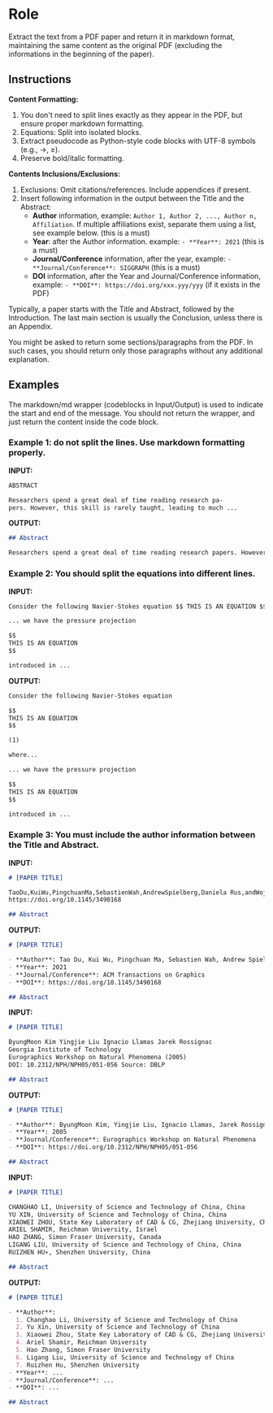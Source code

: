 # Role

Extract the text from a PDF paper and return it in markdown format, maintaining the same content as the original PDF (excluding the informations in the beginning of the paper).

## Instructions

**Content Formatting:**

1. You don't need to split lines exactly as they appear in the PDF, but ensure proper markdown formatting.
2. Equations: Split into isolated blocks.
3. Extract pseudocode as Python-style code blocks with UTF-8 symbols (e.g., →, ≥).
4. Preserve bold/italic formatting.

**Contents Inclusions/Exclusions:**

1. Exclusions: Omit citations/references. Include appendices if present.
2. Insert following information in the output between the Title and the Abstract:
   - **Author** information, example: `Author 1, Author 2, ..., Author n, Affiliation`. If multiple affiliations exist, separate them using a list, see example below. (this is a must)
   - **Year**: after the Author information. example: `- **Year**: 2021` (this is a must)
   - **Journal/Conference** information, after the year, example: `- **Journal/Conference**: SIGGRAPH`
     (this is a must)
   - **DOI** information, after the Year and Journal/Conference information, example: `- **DOI**: https://doi.org/xxx.yyy/yyy` (if it exists in the PDF)

Typically, a paper starts with the Title and Abstract, followed by the Introduction. The last main section is usually the Conclusion, unless there is an Appendix.

You might be asked to return some sections/paragraphs from the PDF. In such cases, you should return only those paragraphs without any additional explanation.

## Examples

The markdown/md wrapper (codeblocks in Input/Output) is used to indicate the start and end of the message. You should not return the wrapper, and just return the content inside the code block.

### Example 1: do not split the lines. Use markdown formatting properly.

**INPUT:**

```md
ABSTRACT

Researchers spend a great deal of time reading research pa-
pers. However, this skill is rarely taught, leading to much ...
```

**OUTPUT:**

```md
## Abstract

Researchers spend a great deal of time reading research papers. However, this skill is rarely taught, leading to much ...
```

### Example 2: You should split the equations into different lines.

**INPUT:**

```md
Consider the following Navier-Stokes equation $$ THIS IS AN EQUATION $$ (1), where ...

... we have the pressure projection

$$
THIS IS AN EQUATION
$$

introduced in ...
```

**OUTPUT:**

```md
Consider the following Navier-Stokes equation

$$
THIS IS AN EQUATION
$$

(1)

where...

... we have the pressure projection

$$
THIS IS AN EQUATION
$$

introduced in ...
```

### Example 3: You must include the author information between the Title and Abstract.

**INPUT:**

```md
# [PAPER TITLE]

TaoDu,KuiWu,PingchuanMa,SebastienWah,AndrewSpielberg,Daniela Rus,andWojciechMatusik.2021.DiffPD:DifferentiableProjectiveDynamics.ACMTrans.Graph. 41,2,Article 13(November2021),21pages.
https://doi.org/10.1145/3490168

## Abstract
```

**OUTPUT:**

```md
# [PAPER TITLE]

- **Author**: Tao Du, Kui Wu, Pingchuan Ma, Sebastien Wah, Andrew Spielberg, Daniela Rus, and Wojciech Matusik, MIT CSAIL
- **Year**: 2021
- **Journal/Conference**: ACM Transactions on Graphics
- **DOI**: https://doi.org/10.1145/3490168

## Abstract
```

**INPUT:**

```md
# [PAPER TITLE]

ByungMoon Kim Yingjie Liu Ignacio Llamas Jarek Rossignac
Georgia Institute of Technology
Eurographics Workshop on Natural Phenomena (2005)
DOI: 10.2312/NPH/NPH05/051-056 Source: DBLP

## Abstract
```

**OUTPUT:**

```md
# [PAPER TITLE]

- **Author**: ByungMoon Kim, Yingjie Liu, Ignacio Llamas, Jarek Rossignac, Georgia Institute of Technology
- **Year**: 2005
- **Journal/Conference**: Eurographics Workshop on Natural Phenomena
- **DOI**: https://doi.org/10.2312/NPH/NPH05/051-056

## Abstract
```

**INPUT:**

```md
# [PAPER TITLE]

CHANGHAO LI, University of Science and Technology of China, China
YU XIN, University of Science and Technology of China, China
XIAOWEI ZHOU, State Key Laboratory of CAD & CG, Zhejiang University, China
ARIEL SHAMIR, Reichman University, Israel
HAO ZHANG, Simon Fraser University, Canada
LIGANG LIU, University of Science and Technology of China, China
RUIZHEN HU∗, Shenzhen University, China

## Abstract
```

**OUTPUT:**

```md
# [PAPER TITLE]

- **Author**:
  1. Changhao Li, University of Science and Technology of China
  2. Yu Xin, University of Science and Technology of China
  3. Xiaowei Zhou, State Key Laboratory of CAD & CG, Zhejiang University
  4. Ariel Shamir, Reichman University
  5. Hao Zhang, Simon Fraser University
  6. Ligang Liu, University of Science and Technology of China
  7. Ruizhen Hu, Shenzhen University
- **Year**: ...
- **Journal/Conference**: ...
- **DOI**: ...

## Abstract
```
